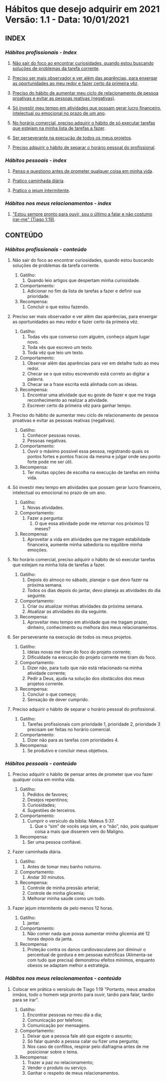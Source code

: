 # **Hábitos que desejo adquirir em 2021 Versão: 1.1 - Data: 10/01/2021**

## **INDEX**

### _Hábitos profissionais - Index_

1. [Não sair do foco ao encontrar curiosidades, quando estou buscando soluções de problemas da tarefa corrente](#profissionais_1).

2. [Preciso ser mais observador e ver além das aparências, para enxergar as oportunidades ao meu redor e fazer certo da primeira vêz](#profissionais_2).

3. [Preciso do hábito de aumentar meu ciclo de relacionamento de pessoa proativas e evitar as pessoas reativas (negativas)](#profissionais_3).

4. [Só investir meu tempo em atividades que possam gerar lucro financeiro, intelectual ou emocional no prazo de um ano](#profissionais_4).

5. [No horário comercial, preciso adquirir o hábito de só executar tarefas que estejam  na minha lista de tarefas a fazer](#profissionais_5).

6. [Ser perseverante na execução de todos os meus projetos](#profissionais_6).

7. [Preciso adquirir o hábito de separar o horário pessoal do profissional](#profissionais_7).

### _Hábitos pessoais - index_

1. [Penso e questiono antes de prometer qualquer coisa em minha vida](#pessoais_1).

2. [Pratico caminhada diária](#pessoais_2).

3. [Pratico o jejum intermitente](#pessoais_3).

### _Hábitos nos meus relacionamentos - index_

1. ["Estou sempre pronto para ouvir, sou o último a falar e não costumo irar-me" (Tiago 1:19)](#relacionamentos_1).

## **CONTEÚDO**

### _Hábitos profissionais - conteúdo_

1. Não sair do foco ao encontrar curiosidades, quando estou buscando soluções de problemas da tarefa corrente.<span id="profissionais_1"><span>
   1. Gatilho:
      1. Quando leio artigos que despertam minha curiosidade.
   2. Comportamento:
      1. Adicionar no fim da lista de tarefas a fazer e definir sua prioridade.
   3. Recompensa:
      1. Concluir o que estou fazendo.

2. Preciso ser mais observador e ver além das aparências, para enxergar as oportunidades ao meu redor e fazer certo da primeira vêz.<span id="profissionais_2"><span>
   1. Gatilho:
      1. Todas vês que converso com alguém, conheço algum lugar novo.
      2. Toda vês que escrevo um texto.
      3. Toda vêz que leio um texto.
   2. Comportamento:
      1. Observar além das aparências para ver em detalhe tudo ao meu redor.
      2. Checar se o que estou escrevendo está correto ao digitar a palavra.
      3. Checar se a frase escrita está alinhada com as ideias.
   3. Recompensa:
      1. Encontrar uma atividade que eu goste de fazer e que me traga reconhecimento ao realizar a atividade.
      2. Escrever certo da primeira vêz para ganhar tempo.

3. Preciso do hábito de aumentar meu ciclo de relacionamento de pessoa proativas e evitar as pessoas reativas (negativas). <span id="profissionais_3"><span>
   1. Gatilho:
      1. Conhecer pessoas novas.
      2. Pessoas negativas.
   2. Comportamento:
      1. Ouvir o máximo possível essa pessoa, registrando quais os pontos fortes e pontos fracos da mesma e julgar onde seu ponto forte pode me ser útil.
   3. Recompensa:
      1. Ter muitas opções de escolha na execução de tarefas em minha vida.

4. Só investir meu tempo em atividades que possam gerar lucro financeiro, intelectual ou emocional no prazo de um ano. <span id="profissionais_4"><span>
   1. Gatilho:
      1. Novas atividades.
   2. Comportamento:
      1. Fazer a pergunta:
         1. O que essa atividade pode me retornar nos próximos 12 meses?
   3. Recompensa:
      1. Aproveitar a vida em atividades que me tragam estabilidade financeira,  aumente minha sabedoria ou equilibre minha emoções.

5. No horário comercial, preciso adquirir o hábito de só executar tarefas que estejam  na minha lista de tarefas a fazer. <span id="profissionais_5"><span>
   1. Gatilho:
      1. Depois do almoço no sábado, planejar o que devo fazer na próxima semana.
      2. Todos os dias depois do jantar, devo planeja as atividades do dia seguinte.
   2. Comportamento:
      1. Criar ou atualizar minhas atividades da próxima semana.
      2. Atualizar as atividades do dia seguinte.
   3. Recompensa:
      1. Aproveitar meu tempo em atividade que me tragam prazer, dinheiro, conhecimento ou melhora dos meus relacionamentos.

6. Ser perseverante na execução de todos os meus projetos. <span id="profissionais_6"><span>
   1. Gatilho:
      1. Ideias novas me tiram do foco do projeto corrente;
      2. Dificuldade na execução do projeto corrente me tiram do foco.
   2. Comportamento:
      1. Dizer não, para tudo que não está relacionado na minha atividade corrente;
      2. Pedir a Deus, ajuda na solução dos obstáculos dos meus projetos corrente.
   3. Recompensa:
      1. Concluir o que começo;
      2. Sensação de dever cumprido.

7. Preciso adquirir o hábito de separar o horário pessoal do profissional. <span id="profissionais_7"><span>
   1. Gatilho:
      1. Tarefas profissionais com prioridade 1, prioridade 2, prioridade 3 precisam ser feitas no horário comercial.
   2. Comportamento:
      1. Dizer não para as tarefas com prioridades 4.
   3. Recompensa:
      1. Se produtivo e concluir meus objetivos.

### _Hábitos pessoais - conteúdo_

1. Preciso adquirir o hábito de pensar antes de prometer que vou fazer qualquer coisa em minha vida. <span id="pessoais_1"><span>
   1. Gatilho:
      1. Pedidos de favores;
      2. Desejos repentinos;
      3. Curiosidades;
      4. Sugestões de terceiros.
   2. Comportamento:
      1. Cumprir o versículo da bíblia: Mateus 5:37.
         1. Que o “sim” de vocês seja sim, e o “não”, não, pois qualquer coisa a mais que disserem vem do Maligno.
   3. Recompensa:
      1. Ser uma pessoa confiável.

2. Fazer caminhada diária.<span id="pessoais_2"><span>
   1. Gatilho:
      1. Antes de tomar meu banho noturno.
   2. Comportamento:
      1. Andar 30 minutos.
   3. Recompensa:
      1. Controle de minha pressão arterial;
      2. Controle de minha glicemia;
      3. Melhorar minha saúde como um todo.

3. Fazer jejum intermitente de pelo menos 12 horas. <span id="pessoais_3"><span>
   1. Gatilho:
      1. jantar.
   2. Comportamento:
      1. Não comer nada que possa aumentar minha glicemia até 12 horas depois da janta.
   3. Recompensa:
      1. Proteção contra os danos cardiovasculares por diminuir o percentual de gordura e em pessoas eutróficas (Alimenta-se com tudo que precisa) demonstrou efeitos mínimos, enquanto obesos se adaptam melhor a estratégia.

### _Hábitos nos meus relacionamentos - conteúdo_

1. Colocar em prática o versículo de Tiago 1:19 "Portanto, meus amados irmãos, todo o homem seja pronto para ouvir, tardio para falar, tardio para se irar". <span id="relacionamentos_1"><span>
   1. Gatilho:
      1. Encontrar pessoas no meu dia a dia;
      2. Comunicação por telefone;
      3. Comunicação por mensagens.
   2. Comportamento:
      1. Deixar que a pessoa fale até que esgote o assunto;
      2. Só falar quando a pessoa calar ou fizer uma pergunta;
      3. Nos caso de conflitos, respirar pelo diafragma antes de me posicionar sobre o tema.
   3. Recompensa:
      1. Trazer a paz no relacionamento;
      2. Vender o produto ou serviço.
      3. Ganhar o respeito de meus relacionamentos.
